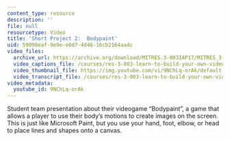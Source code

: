 ```yaml
---
content_type: resource
description: ''
file: null
resourcetype: Video
title: 'Short Project 2:  Bodypaint'
uid: 59098eaf-9e9e-e6d7-4d46-16cb2164aa4c
video_files:
  archive_url: https://archive.org/download/MITRES.3-003IAP17/MITRES_3-003IAP17_Short_Project_02_300k.mp4
  video_captions_file: /courses/res-3-003-learn-to-build-your-own-videogame-with-the-unity-game-engine-and-microsoft-kinect-january-iap-2017/632cbc3f826152e7b0738661beb9e889_9NChLq-orAk.vtt
  video_thumbnail_file: https://img.youtube.com/vi/9NChLq-orAk/default.jpg
  video_transcript_file: /courses/res-3-003-learn-to-build-your-own-videogame-with-the-unity-game-engine-and-microsoft-kinect-january-iap-2017/d9a4085bec3abbc10b3a47cd77f9e373_9NChLq-orAk.pdf
video_metadata:
  youtube_id: 9NChLq-orAk
---
```


Student team presentation about their videogame “Bodypaint”, a game that allows a player to use their body’s motions to create images on the screen. This is just like Microsoft Paint, but you use your hand, foot, elbow, or head to place lines and shapes onto a canvas.